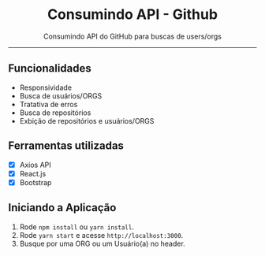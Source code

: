 <h1 align="center">
 Consumindo API - Github
</h1>

<p align="center">Consumindo API do GitHub para buscas de users/orgs</p>

<hr>

## Funcionalidades

- Responsividade
- Busca de usuários/ORGS
- Tratativa de erros 
- Busca de repositórios
- Exbição de repositórios e usuários/ORGS

## Ferramentas utilizadas

- [x] Axios API
- [x] React.js
- [x] Bootstrap

## Iniciando a Aplicação

1. Rode `npm install` ou `yarn install`.<br />
2. Rode `yarn start` e acesse `http://localhost:3000`.<br />
3. Busque por uma ORG ou um Usuário(a) no header. <br/>
